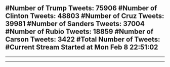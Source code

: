 #Number of Trump Tweets: 75906
#Number of Clinton Tweets: 48803
#Number of Cruz Tweets: 39981
#Number of Sanders Tweets: 37004
#Number of Rubio Tweets: 18859
#Number of Carson Tweets: 3422
#Total Number of Tweets:  
#Current Stream Started at Mon Feb  8 22:51:02
---
---
---
